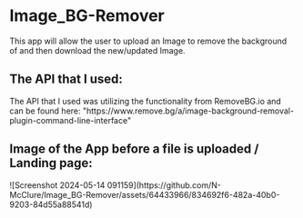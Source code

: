 # Image_BG-Remover
This app will allow the user to upload an Image to remove the background of and then download the new/updated Image.

<h2>The API that I used: </h2>
The API that I used was utilizing the functionality from RemoveBG.io and can be found here: "https://www.remove.bg/a/image-background-removal-plugin-command-line-interface"

<h2>Image of the App before a file is uploaded / Landing page: </h2>
![Screenshot 2024-05-14 091159](https://github.com/N-McClure/Image_BG-Remover/assets/64433966/834692f6-482a-40b0-9203-84d55a88541d)

